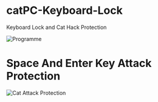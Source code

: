 # catPC-Keyboard-Lock
Keyboard Lock and Cat Hack Protection


![Programme](https://i.imgur.com/ULVUhKO.png)

# Space And Enter Key Attack Protection

![Cat Attack Protection](https://i.imgur.com/5iy0jhh.png)
